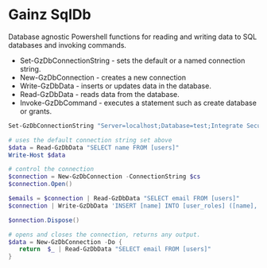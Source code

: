 # Gainz SqlDb

Database agnostic Powershell functions for reading and writing data to SQL databases and invoking commands.

- Set-GzDbConnectionString - sets the default or a named connection string.
- New-GzDbConnection - creates a new connection
- Write-GzDbData - inserts or updates data in the database.
- Read-GzDbData - reads data from the database.
- Invoke-GzDbCommand - executes a statement such as create database or grants.

```powershell
Set-GzDbConnectionString "Server=localhost;Database=test;Integrate Security=true" -Name "Default"

# uses the default connection string set above 
$data = Read-GzDbData "SELECT name FROM [users]"
Write-Host $data  

# control the connection
$connection = New-GzDbConnection -ConnectionString $cs
$connection.Open()

$emails = $connection | Read-GzDbData "SELECT email FROM [users]"
$connection | Write-GzDbData 'INSERT [name] INTO [user_roles] ([name], [role]) VALUES (@name, 1)' -Parameters @{name = 'test'}

$onnection.Dispose()

# opens and closes the connection, returns any output.
$data = New-GzDbConnection -Do {
   return  $_ | Read-GzDbData "SELECT email FROM [users]"
}

```